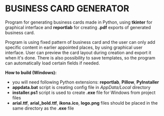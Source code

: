 # BUSINESS CARD GENERATOR
Program for generating business cards made in Python, using **tkinter** for graphical interface and **reportlab** for creating **.pdf**
exports of generated business card.

Program is using fixed pattern of business card and the user can only add specific content in earlier appointed places, by using
graphical user interface. User can preview the card layout during creation and export it when it's done. There is also possibility to save
templates, so the program can automatically load certain fields if needed.

**How to build (Windows):**
- you will need following Python extensions: **reportlab**, **Pillow**, **PyInstaller**
- **appdata.bat** script is creating config file in *AppData/Local* directory
- **installer.ps1** script is used to create **.exe** file for Windows from project files
- **arial.ttf**, **arial_bold.ttf**, **ikona.ico**, **logo.png** files should be placed in the same directory as the **.exe** file
